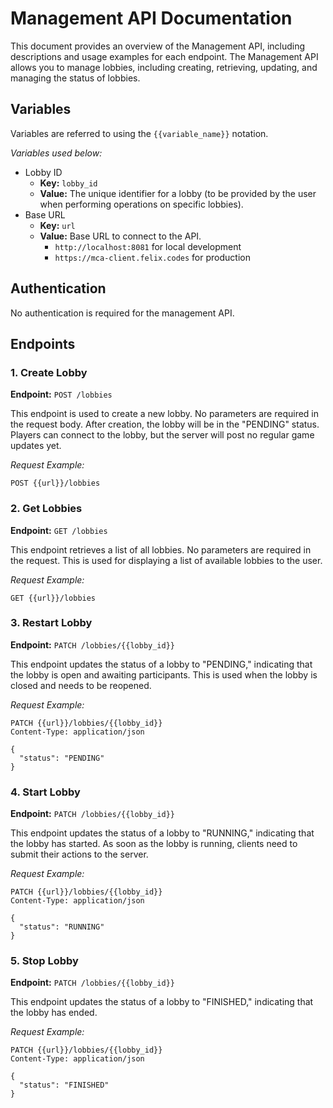 # Management API Documentation

This document provides an overview of the Management API, including descriptions and usage examples for each endpoint. The Management API allows you to manage lobbies, including creating, retrieving, updating, and managing the status of lobbies.

## Variables

Variables are referred to using the `{{variable_name}}` notation.

_Variables used below:_

- Lobby ID
  - **Key:** `lobby_id`
  - **Value:** The unique identifier for a lobby (to be provided by the user when performing operations on specific lobbies).
- Base URL
  - **Key:** `url`
  - **Value:** Base URL to connect to the API.
    - `http://localhost:8081` for local development
    - `https://mca-client.felix.codes` for production

## Authentication

No authentication is required for the management API.

## Endpoints

### 1. Create Lobby

**Endpoint:** `POST /lobbies`

This endpoint is used to create a new lobby. No parameters are required in the request body.
After creation, the lobby will be in the "PENDING" status.
Players can connect to the lobby, but the server will post no regular game updates yet.

_Request Example:_

```
POST {{url}}/lobbies
```

### 2. Get Lobbies

**Endpoint:** `GET /lobbies`

This endpoint retrieves a list of all lobbies.
No parameters are required in the request.
This is used for displaying a list of available lobbies to the user.

_Request Example:_

```
GET {{url}}/lobbies
```

### 3. Restart Lobby

**Endpoint:** `PATCH /lobbies/{{lobby_id}}`

This endpoint updates the status of a lobby to "PENDING," indicating that the lobby is open and awaiting participants.
This is used when the lobby is closed and needs to be reopened.

_Request Example:_

```
PATCH {{url}}/lobbies/{{lobby_id}}
Content-Type: application/json

{
  "status": "PENDING"
}
```

### 4. Start Lobby

**Endpoint:** `PATCH /lobbies/{{lobby_id}}`

This endpoint updates the status of a lobby to "RUNNING," indicating that the lobby has started.
As soon as the lobby is running, clients need to submit their actions to the server.

_Request Example:_

```
PATCH {{url}}/lobbies/{{lobby_id}}
Content-Type: application/json

{
  "status": "RUNNING"
}
```

### 5. Stop Lobby

**Endpoint:** `PATCH /lobbies/{{lobby_id}}`

This endpoint updates the status of a lobby to "FINISHED," indicating that the lobby has ended.

_Request Example:_

```
PATCH {{url}}/lobbies/{{lobby_id}}
Content-Type: application/json

{
  "status": "FINISHED"
}
```
